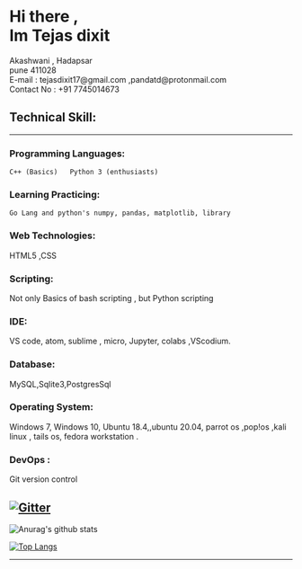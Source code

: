 
# Hi there ,<br> Im Tejas dixit 
<p>Akashwani , Hadapsar<br> 
pune 411028<br>
E-mail : tejasdixit17@gmail.com ,pandatd@protonmail.com <br>
Contact No : +91 7745014673<br> </p>



## Technical Skill:
-----
### Programming Languages: 
    C++ (Basics)   Python 3 (enthusiasts)
### Learning Practicing: 
    Go Lang and python's numpy, pandas, matplotlib, library
### Web Technologies:
   HTML5 ,CSS 
### Scripting: 
   Not only Basics of bash scripting , but Python scripting
### IDE: 
   VS code, atom, sublime , micro, Jupyter, colabs ,VScodium.
### Database: 
   MySQL,Sqlite3,PostgresSql
### Operating System:  
   Windows 7, Windows 10, Ubuntu 18.4,,ubuntu 20.04, parrot os ,pop!os ,kali linux , tails os, fedora workstation .
### DevOps : 
   Git version control 
 
[![Gitter](https://badges.gitter.im/python-Enthusist/community.svg)](https://gitter.im/python-Enthusist/community?utm_source=badge&utm_medium=badge&utm_campaign=pr-badge)
-------

![Anurag's github stats](https://github-readme-stats.vercel.app/api?username=pandatd&show_icons=true&theme=radical)
      
[![Top Langs](https://github-readme-stats.vercel.app/api/top-langs/?username=pandatd&layout=compact)](https://github.com/anuraghazra/github-readme-stats)

-----
